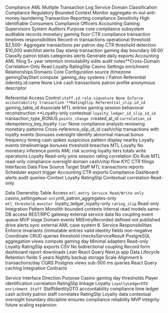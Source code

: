 Compliance AML Multiple Transaction Log Service Domain Classification Compliance Regulatory Bounded Context Monitor aggregate-in-out anti-money-laundering Transaction Reporting compliance Sensitivity High identifiable Consumers Compliance Officers Accounting Gaming Supervisors System Auditors Purpose core compliance subsystem auditable records monetary gaming floor CTR compliance transaction timelines responsibilities Record-in transactions operational threshold $2,500– Aggregate transactions per patron day CTR threshold detection $10,000 watchlist alerts Day stamp transaction gaming day boundary 06:00 Classify patron totals categories alerts Generate daily exports Accounting AML filing 5+ year retention immutability edits audit notes\*\*Cross-Domain Correlation-Only Read Loyalty RatingSlip Casino Settings enrichment Relationships Domains Core Configuration source (timezone gamingDayStart compute `gaming_day systems / Patron Referential (identity.id.name None Link cash transactions patron profile anonymous descriptor

Referential Access Control `staff.id.role.signature None Enforce accountability transaction **RatingSlip Referential_slip.id_id `gaming_table_id Associate MTL entries gaming session behavioral reconstruction \*\*Loyalty-only contextual `loyalty_ledger_id_slip_id_id `transaction_type_BONUS `points_change `created_at_id `correlation_id `idempotency_key_loyalty `tier` None compliance analysts reviewing monetary patterns Cross-reference_slip_id_id cash/chip transactions with loyalty events (bonuses oversight Identify abnormal manual bonus frequency timing cash spikes suspicious pattern display nearby Loyalty events timelinetriage bonuses threshold breaches MTL Loyalty No monetary inference points AML risk scoring loyalty tiers totals write operations Loyalty Read-only joins session rating correlation IDs Rule MTL read-only compliance oversight domain cash/chip flow KYC CTR filings Interfaces Data Flow Source Target Staff MTL transactions reports Scheduler export trigger Accounting CTR exports Compliance Dashboard alerts audit queries-Context Loyalty RatingSlip Contextual correlation Read-only

Data Ownership Table Access `mtl_entry Service Read/Write-only `casino_settings`Read-only`mtl_patron_aggregates-only `mtl_threshold_monitor `loyalty_ledger_loyalty-only `rating_slip` Read-only Integration Pattern Monolith bounded contexts Internal read models same-DB access REST/RPC gateway external service data No coupling event queue MVP stage Domain events`MtlEntryRecorded defined not published drive alerts sync external AML case system 6. Service Responsibilities Enforce invariants (immutable entries valid identity fields non-negative Coordinate CRUD queries threshold checksServiceResult PostgreSQL aggregation views compute gaming day Minimal adapters Read-only Loyalty RatingSlip exports CSV No bidirectional coupling Record form dashboard report downloads Lean React Query Next.js app Data Lifecycle Retention fields 5 years Nightly backup storage Scale Alignment k transactions/day CQRS Postgres views sub-500 ms queries React Query caching Integration Contracts

Service Interface Direction Purpose Casino gaming day thresholds Player identification correlation RatingSlip linkage Loyalty `LoyaltyLedgerDTO enrichment Staff `StaffIdentityDTO accountability compliance time ledger cash activity patron staff correlates RatingSlip Loyalty data contextual oversight boundary discipline ensures compliance reliability MVP integrity future scaling expansion
